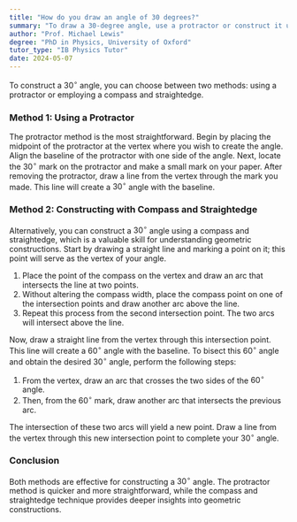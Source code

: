 ```yaml
---
title: "How do you draw an angle of 30 degrees?"
summary: "To draw a 30-degree angle, use a protractor or construct it using a compass and straightedge."
author: "Prof. Michael Lewis"
degree: "PhD in Physics, University of Oxford"
tutor_type: "IB Physics Tutor"
date: 2024-05-07
---
```


To construct a $30^\circ$ angle, you can choose between two methods: using a protractor or employing a compass and straightedge.

### Method 1: Using a Protractor
The protractor method is the most straightforward. Begin by placing the midpoint of the protractor at the vertex where you wish to create the angle. Align the baseline of the protractor with one side of the angle. Next, locate the $30^\circ$ mark on the protractor and make a small mark on your paper. After removing the protractor, draw a line from the vertex through the mark you made. This line will create a $30^\circ$ angle with the baseline.

### Method 2: Constructing with Compass and Straightedge
Alternatively, you can construct a $30^\circ$ angle using a compass and straightedge, which is a valuable skill for understanding geometric constructions. Start by drawing a straight line and marking a point on it; this point will serve as the vertex of your angle. 

1. Place the point of the compass on the vertex and draw an arc that intersects the line at two points.
2. Without altering the compass width, place the compass point on one of the intersection points and draw another arc above the line.
3. Repeat this process from the second intersection point. The two arcs will intersect above the line.

Now, draw a straight line from the vertex through this intersection point. This line will create a $60^\circ$ angle with the baseline. To bisect this $60^\circ$ angle and obtain the desired $30^\circ$ angle, perform the following steps:

1. From the vertex, draw an arc that crosses the two sides of the $60^\circ$ angle.
2. Then, from the $60^\circ$ mark, draw another arc that intersects the previous arc. 

The intersection of these two arcs will yield a new point. Draw a line from the vertex through this new intersection point to complete your $30^\circ$ angle.

### Conclusion
Both methods are effective for constructing a $30^\circ$ angle. The protractor method is quicker and more straightforward, while the compass and straightedge technique provides deeper insights into geometric constructions.
    